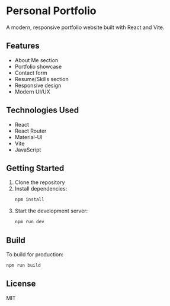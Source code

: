 # Personal Portfolio

A modern, responsive portfolio website built with React and Vite.

## Features

- About Me section
- Portfolio showcase
- Contact form
- Resume/Skills section
- Responsive design
- Modern UI/UX

## Technologies Used

- React
- React Router
- Material-UI
- Vite
- JavaScript

## Getting Started

1. Clone the repository
2. Install dependencies:
   ```bash
   npm install
   ```
3. Start the development server:
   ```bash
   npm run dev
   ```

## Build

To build for production:
```bash
npm run build
```

## License

MIT